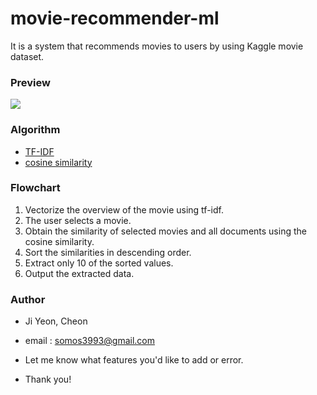 # movie-recommender-ml


It is a system that recommends movies to users by using Kaggle movie dataset.

### Preview

<img src="https://t1.daumcdn.net/cfile/tistory/9921884C5C6E6E861A">

### Algorithm

+ [TF-IDF](https://ko.wikipedia.org/wiki/Tf-idf) 
+ [cosine similarity](https://ko.wikipedia.org/wiki/%EC%BD%94%EC%82%AC%EC%9D%B8_%EC%9C%A0%EC%82%AC%EB%8F%84)


### Flowchart

1. Vectorize the overview of the movie using tf-idf.
2. The user selects a movie.
3. Obtain the similarity of selected movies and all documents using the cosine similarity.
4. Sort the similarities in descending order.
5. Extract only 10 of the sorted values.
6. Output the extracted data.

### Author

+ Ji Yeon, Cheon 

+ email : somos3993@gmail.com

+ Let me know what features you'd like to add or error.

+ Thank you!
